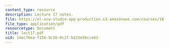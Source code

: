 ```yaml
---
content_type: resource
description: Lecture 17 notes.
file: https://ol-ocw-studio-app-production.s3.amazonaws.com/courses/18-409-behavior-of-algorithms-spring-2002/14ec76eaf1569c260c2fb223e56cce63_lect17.pdf
file_type: application/pdf
resourcetype: Document
title: lect17.pdf
uid: 14ec76ea-f156-9c26-0c2f-b223e56cce63
---
```

